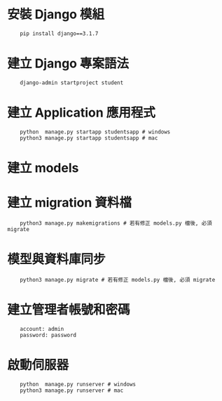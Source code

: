 # 安裝 Django 模組
```shell
    pip install django==3.1.7
```

# 建立 Django 專案語法
```shell
    django-admin startproject student
```

# 建立 Application 應用程式
```shell
    python  manage.py startapp studentsapp # windows
    python3 manage.py startapp studentsapp # mac
```

# 建立 models

# 建立 migration 資料檔
```shell
    python3 manage.py makemigrations # 若有修正 models.py 檔後, 必須 migrate
```

# 模型與資料庫同步
```shell
    python3 manage.py migrate # 若有修正 models.py 檔後, 必須 migrate 
```

# 建立管理者帳號和密碼
```shell
    account: admin
    password: password
```

# 啟動伺服器
```shell
    python  manage.py runserver # windows
    python3 manage.py runserver # mac
```